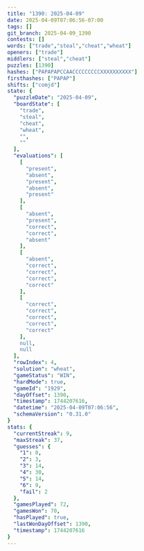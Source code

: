 ```yaml
---
title: "1390: 2025-04-09"
date: 2025-04-09T07:06:56-07:00
tags: []
git_branch: 2025-04-09_1390
contests: []
words: ["trade","steal","cheat","wheat"]
openers: ["trade"]
middlers: ["steal","cheat"]
puzzles: [1390]
hashes: ["PAPAPAPCCAACCCCCCCCCXXXXXXXXXX"]
firsthashes: ["PAPAP"]
shifts: ["comjd"]
state: {
  "puzzleDate": "2025-04-09",
  "boardState": [
    "trade",
    "steal",
    "cheat",
    "wheat",
    "",
    ""
  ],
  "evaluations": [
    [
      "present",
      "absent",
      "present",
      "absent",
      "present"
    ],
    [
      "absent",
      "present",
      "correct",
      "correct",
      "absent"
    ],
    [
      "absent",
      "correct",
      "correct",
      "correct",
      "correct"
    ],
    [
      "correct",
      "correct",
      "correct",
      "correct",
      "correct"
    ],
    null,
    null
  ],
  "rowIndex": 4,
  "solution": "wheat",
  "gameStatus": "WIN",
  "hardMode": true,
  "gameId": "1929",
  "dayOffset": 1390,
  "timestamp": 1744207616,
  "datetime": "2025-04-09T07:06:56",
  "schemaVersion": "0.31.0"
}
stats: {
  "currentStreak": 9,
  "maxStreak": 37,
  "guesses": {
    "1": 0,
    "2": 3,
    "3": 14,
    "4": 30,
    "5": 14,
    "6": 9,
    "fail": 2
  },
  "gamesPlayed": 72,
  "gamesWon": 70,
  "hasPlayed": true,
  "lastWonDayOffset": 1390,
  "timestamp": 1744207616
}
---
```

<!-- more -->
